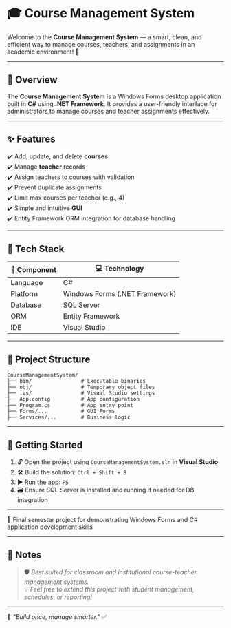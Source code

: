 # 🎓 Course Management System

Welcome to the **Course Management System** — a smart, clean, and efficient way to manage courses, teachers, and assignments in an academic environment! 🚀

---

## 📌 Overview
The **Course Management System** is a Windows Forms desktop application built in **C#** using **.NET Framework**. It provides a user-friendly interface for administrators to manage courses and teacher assignments effectively.

---

## ✨ Features
✔️ Add, update, and delete **courses**  
✔️ Manage **teacher** records  
✔️ Assign teachers to courses with validation  
✔️ Prevent duplicate assignments  
✔️ Limit max courses per teacher (e.g., 4)  
✔️ Simple and intuitive **GUI**  
✔️ Entity Framework ORM integration for database handling  

---

## 🧰 Tech Stack

| 🔧 Component | 💻 Technology |
|-------------|----------------|
| Language     | C#             |
| Platform     | Windows Forms (.NET Framework) |
| Database     | SQL Server     |
| ORM          | Entity Framework |
| IDE          | Visual Studio  |

---

## 📂 Project Structure

```
CourseManagementSystem/
├── bin/                # Executable binaries
├── obj/                # Temporary object files
├── .vs/                # Visual Studio settings
├── App.config          # App configuration
├── Program.cs          # App entry point
├── Forms/...           # GUI Forms
├── Services/...        # Business logic
```

---

## 🏁 Getting Started

1. 🔓 Open the project using `CourseManagementSystem.sln` in **Visual Studio**
2. 🛠️ Build the solution: `Ctrl + Shift + B`
3. ▶️ Run the app: `F5`
4. 🗃️ Ensure SQL Server is installed and running if needed for DB integration

---

💬 Final semester project for demonstrating Windows Forms and C# application development skills

---

## 📌 Notes
> 🛡️ *Best suited for classroom and institutional course-teacher management systems.*  
> 💡 *Feel free to extend this project with student management, schedules, or reporting!*

---

🎯 _"Build once, manage smarter."_ ✅
